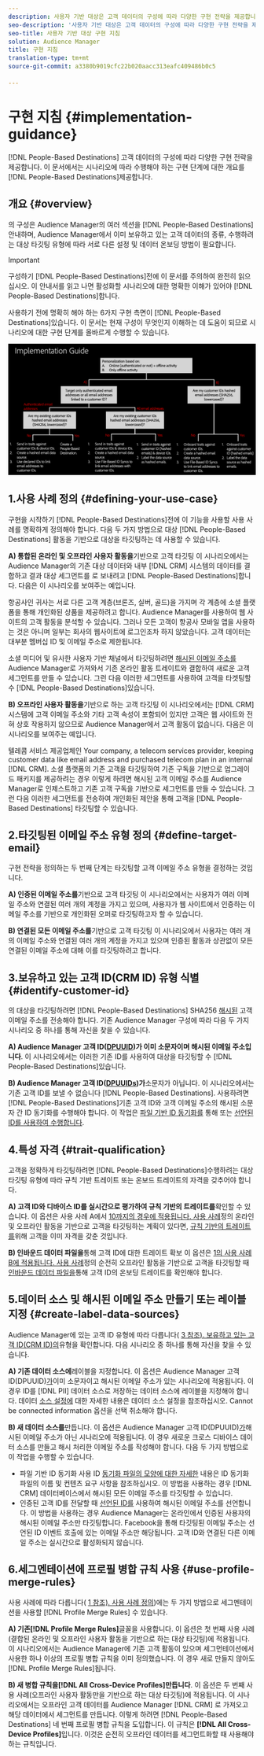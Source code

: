 ```yaml
---
description: 사용자 기반 대상은 고객 데이터의 구성에 따라 다양한 구현 전략을 제공합니다. 이 문서에서는 시나리오에 따라 사람 기반 대상에 대해 수행해야 하는 구현 단계에 대한 개요를 제공합니다.
seo-description: '사용자 기반 대상은 고객 데이터의 구성에 따라 다양한 구현 전략을 제공합니다. 이 문서에서는 시나리오에 따라 사람 기반 대상에 대해 수행해야 하는 구현 단계에 대한 개요를 제공합니다.  '
seo-title: 사용자 기반 대상 구현 지침
solution: Audience Manager
title: 구현 지침
translation-type: tm+mt
source-git-commit: a3380b9019cfc22b020aacc313eafc409486b0c5

---
```



# 구현 지침 {#implementation-guidance}

[!DNL People-Based Destinations] 고객 데이터의 구성에 따라 다양한 구현 전략을 제공합니다. 이 문서에서는 시나리오에 따라 수행해야 하는 구현 단계에 대한 개요를 [!DNL People-Based Destinations]제공합니다.

## 개요 {#overview}

의 구성은 Audience Manager의 여러 섹션을 [!DNL People-Based Destinations] 안내하며, Audience Manager에서 이미 보유하고 있는 고객 데이터의 종류, 수행하려는 대상 타깃팅 유형에 따라 서로 다른 설정 및 데이터 온보딩 방법이 필요합니다.

>[!IMPORTANT]
> 구성하기 [!DNL People-Based Destinations]전에 이 문서를 주의하여 완전히 읽으십시오. 이 안내서를 읽고 나면 활성화할 시나리오에 대한 명확한 이해가 있어야 [!DNL People-Based Destinations]합니다.

사용하기 전에 명확히 해야 하는 6가지 구현 측면이 [!DNL People-Based Destinations]있습니다. 이 문서는 현재 구성이 무엇인지 이해하는 데 도움이 되므로 시나리오에 대한 구현 단계를 올바르게 수행할 수 있습니다.

![pbd-implementation](assets/pbd-implementation.png)

## 1.사용 사례 정의 {#defining-your-use-case}

구현을 시작하기 [!DNL People-Based Destinations]전에 이 기능을 사용할 사용 사례를 명확하게 정의해야 합니다. 다음 두 가지 방법으로 대상 [!DNL People-Based Destinations] 활동을 기반으로 대상을 타깃팅하는 데 사용할 수 있습니다.

**A) 통합된 온라인 및 오프라인 사용자 활동을**&#x200B;기반으로 고객 타깃팅 이 시나리오에서는 Audience Manager의 기존 대상 데이터와 내부 [!DNL CRM] 시스템의 데이터를 결합하고 결과 대상 세그먼트를 로 보내려고 [!DNL People-Based Destinations]합니다. 다음은 이 시나리오를 보여주는 예입니다.

항공사인 귀사는 서로 다른 고객 계층(브론즈, 실버, 골드)을 가지며 각 계층에 소셜 플랫폼을 통해 개인화된 상품을 제공하려고 합니다. Audience Manager를 사용하여 웹 사이트의 고객 활동을 분석할 수 있습니다. 그러나 모든 고객이 항공사 모바일 앱을 사용하는 것은 아니며 일부는 회사의 웹사이트에 로그인조차 하지 않았습니다. 고객 데이터는 대부분 멤버십 ID 및 이메일 주소로 제한됩니다.

소셜 미디어 및 유사한 사용자 기반 채널에서 타깃팅하려면 [해시된 이메일 주소를](people-based-destinations-prerequisites.md) Audience Manager로 가져와서 기존 온라인 활동 트레이트와 결합하여 새로운 고객 세그먼트를 만들 수 있습니다. 그런 다음 이러한 세그먼트를 사용하여 고객을 타겟팅할 수 [!DNL People-Based Destinations]있습니다.

**B) 오프라인 사용자 활동을**&#x200B;기반으로 하는 고객 타깃팅 이 시나리오에서는 [!DNL CRM] 시스템에 고객 이메일 주소와 기타 고객 속성이 포함되어 있지만 고객은 웹 사이트와 전혀 상호 작용하지 않으므로 Audience Manager에서 고객 활동이 없습니다. 다음은 이 시나리오를 보여주는 예입니다.

텔레콤 서비스 제공업체인 Your company, a telecom services provider, keeping customer data like email address and purchased telecom plan in an internal [!DNL CRM]. 소셜 플랫폼의 기존 고객을 타깃팅하여 기존 구독을 기반으로 업그레이드 패키지를 제공하려는 경우 이렇게 하려면 해시된 고객 이메일 주소를 Audience Manager로 인제스트하고 기존 고객 구독을 기반으로 세그먼트를 만들 수 있습니다. 그런 다음 이러한 세그먼트를 전송하여 개인화된 제안을 통해 고객을 [!DNL People-Based Destinations] 타깃팅할 수 있습니다.

## 2.타깃팅된 이메일 주소 유형 정의 {#define-target-email}

구현 전략을 정의하는 두 번째 단계는 타깃팅할 고객 이메일 주소 유형을 결정하는 것입니다.

**A) 인증된 이메일 주소를**&#x200B;기반으로 고객 타깃팅 이 시나리오에서는 사용자가 여러 이메일 주소와 연결된 여러 개의 계정을 가지고 있으며, 사용자가 웹 사이트에서 인증하는 이메일 주소를 기반으로 개인화된 오퍼로 타깃팅하고자 할 수 있습니다.

**B) 연결된 모든 이메일 주소를**&#x200B;기반으로 고객 타깃팅 이 시나리오에서 사용자는 여러 개의 이메일 주소와 연결된 여러 개의 계정을 가지고 있으며 인증된 활동과 상관없이 모든 연결된 이메일 주소에 대해 이를 타깃팅하려고 합니다.

## 3.보유하고 있는 고객 ID(CRM ID) 유형 식별 {#identify-customer-id}

의 대상을 타깃팅하려면 [!DNL People-Based Destinations] SHA256 [해시된](people-based-destinations-prerequisites.md) 고객 이메일 주소를 전송해야 합니다. 기존 Audience Manager 구성에 따라 다음 두 가지 시나리오 중 하나를 통해 자신을 찾을 수 있습니다.

**A) Audience Manager 고객 ID([DPUUID](../../reference/ids-in-aam.md))가 이미 소문자이며 해시된 이메일 주소입니다**. 이 시나리오에서는 이러한 기존 ID를 사용하여 대상을 타깃팅할 수 [!DNL People-Based Destinations]있습니다.

**B) Audience Manager 고객 ID([DPUUIDs](../../reference/ids-in-aam.md))가**&#x200B;소문자가 아닙니다. 이 시나리오에서는 기존 고객 ID를 보낼 수 없습니다 [!DNL People-Based Destinations]. 사용하려면 [!DNL People-Based Destinations]기존 고객 ID와 고객 이메일 주소의 해시된 소문자 간 ID 동기화를 수행해야 합니다. 이 작업은 [파일 기반 ID 동기화를](../../integration/sending-audience-data/batch-data-transfer-explained/id-sync-file-based.md) 통해 또는 [선언된 ID를 사용하여 수행합니다](../declared-ids.md).

## 4.특성 자격 {#trait-qualification}

고객을 정확하게 타깃팅하려면 [!DNL People-Based Destinations]수행하려는 대상 타깃팅 유형에 따라 규칙 기반 트레이트 또는 온보드 트레이트의 자격을 갖추어야 합니다.

**A) 고객 ID와 디바이스 ID를 실시간으로 평가하여 규칙 기반의 트레이트를**&#x200B;확인할 수 있습니다. 이 옵션은 사용 사례 A에서 [10까지의 경우에 적용됩니다. 사용 사례](people-based-destinations-workflow.md#defining-your-use-case)정의 온라인 및 오프라인 활동을 기반으로 고객을 타깃팅하는 계획이 있다면, [규칙 기반의 트레이트를](../traits/trait-qualification-reference.md)위해 고객을 이미 자격을 갖춘 것입니다.

**B) 인바운드 데이터 파일을**&#x200B;통해 고객 ID에 대한 트레이트 확보 이 옵션은 [1의 사용 사례 B에 적용됩니다. 사용 사례](people-based-destinations-workflow.md#defining-your-use-case)정의 순전히 오프라인 활동을 기반으로 고객을 타깃팅할 때 [인바운드 데이터 파일을](../../integration/sending-audience-data/batch-data-transfer-explained/inbound-file-contents.md)통해 고객 ID의 온보딩 트레이트를 확인해야 합니다.

## 5.데이터 소스 및 해시된 이메일 주소 만들기 또는 레이블 지정 {#create-label-data-sources}

Audience Manager에 있는 고객 ID 유형에 따라 다릅니다( [3 참조). 보유하고 있는 고객 ID(CRM ID)의](people-based-destinations-workflow.md#identify-customer-id)유형을 확인합니다. 다음 시나리오 중 하나를 통해 자신을 찾을 수 있습니다.

**A) 기존 데이터 소스에**&#x200B;레이블을 지정합니다. 이 옵션은 Audience Manager 고객 ID(DPUUID)[가](../../reference/ids-in-aam.md)이미 소문자이고 해시된 이메일 주소가 있는 시나리오에 적용됩니다. 이 경우 ID를 [!DNL PII] 데이터 소스로 저장하는 데이터 소스에 레이블을 지정해야 합니다. 데이터 [소스 설정에](../datasources-list-and-settings.md) 대한 자세한 내용은 데이터 소스 설정을 참조하십시오. Cannot be connected information 옵션을 선택 취소해야 합니다.

**B) 새 데이터 소스를**&#x200B;만듭니다. 이 옵션은 Audience Manager 고객 ID(DPUUID)[가](../../reference/ids-in-aam.md)해시된 이메일 주소가 아닌 시나리오에 적용됩니다. 이 경우 새로운 크로스 디바이스 데이터 소스를 만들고 해시 처리한 이메일 주소를 작성해야 합니다. 다음 두 가지 방법으로 이 작업을 수행할 수 있습니다.

* 파일 기반 ID 동기화 사용 ID [동기화 파일의 모양에 대한 자세한](../../integration/sending-audience-data/batch-data-transfer-explained/id-sync-file-based.md) 내용은 ID 동기화 파일의 이름 및 컨텐츠 요구 사항을 참조하십시오. 이 방법을 사용하는 경우 [!DNL CRM] 데이터베이스에서 해시된 모든 이메일 주소를 타깃팅할 수 있습니다.
* 인증된 고객 ID를 전달할 때 [선언된 ID를](../declared-ids.md) 사용하여 해시된 이메일 주소를 선언합니다. 이 방법을 사용하는 경우 Audience Manager는 온라인에서 인증된 사용자의 해시된 이메일 주소만 타깃팅합니다. Facebook을 통해 타깃팅된 이메일 주소는 선언된 ID 이벤트 호출에 있는 이메일 주소만 해당됩니다. 고객 ID와 연결된 다른 이메일 주소는 실시간으로 활성화되지 않습니다.

## 6.세그멘테이션에 프로필 병합 규칙 사용 {#use-profile-merge-rules}

사용 사례에 따라 다릅니다( [1 참조). 사용 사례 정의](people-based-destinations-workflow.md#defining-your-use-case))에는 두 가지 방법으로 세그멘테이션을 사용할 [!DNL Profile Merge Rules] 수 있습니다.

**A) 기존[!DNL Profile Merge Rules]**&#x200B;글꼴을 사용합니다. 이 옵션은 첫 번째 사용 사례(결합된 온라인 및 오프라인 사용자 활동을 기반으로 하는 대상 타깃팅)에 적용됩니다. 이 시나리오에서는 Audience Manager에 기존 고객 활동이 있으며 세그먼테이션에서 사용한 하나 이상의 프로필 병합 규칙을 이미 정의했습니다. 이 경우 새로 만들지 않아도 [!DNL Profile Merge Rules]됩니다.

**B) 새 병합 규칙을[!DNL All Cross-Device Profiles]만듭니다**. 이 옵션은 두 번째 사용 사례(오프라인 사용자 활동만을 기반으로 하는 대상 타깃팅)에 적용됩니다. 이 시나리오에서는 오프라인 고객 데이터를 Audience Manager [!DNL CRM] 로 가져오고 해당 데이터에서 세그먼트를 만듭니다. 이렇게 하려면 [!DNL People-Based Destinations] 네 번째 프로필 병합 규칙을 도입합니다. 이 규칙은 **[!DNL All Cross-Device Profiles]**&#x200B;입니다. 이것은 순전히 오프라인 데이터를 세그먼트화할 때 사용해야 하는 규칙입니다.
